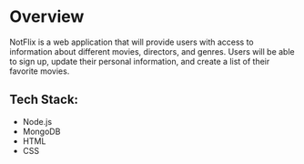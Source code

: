 # Overview

NotFlix is a web application that will provide users with access to information about different movies, directors, and genres.
Users will be able to sign up, update their personal information, and create a list of their favorite movies.

## Tech Stack:

- Node.js
- MongoDB
- HTML
- CSS
